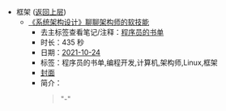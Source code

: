 - 框架 ([返回上层](../))
    - [《系统架构设计》聊聊架构师的软技能](https://www.bilibili.com/video/BV17Q4y1q7wg)
        - 去主标签查看笔记/注释：[程序员的书单](../markmap/程序员的书单.html)
        - 时长：435 秒
        - 日期：[2021-10-24](../markmap/202110.html)
        - 标签：程序员的书单,编程开发,计算机,架构师,Linux,框架
        - [封面](http://i2.hdslb.com/bfs/archive/c0a021d629d6930a02dede68a75100da465d7084.jpg)
        - 简介：
            > "-"

